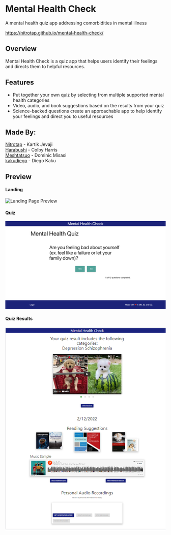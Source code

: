 # Mental Health Check

A mental health quiz app addressing comorbidities in mental illness

https://nitrotap.github.io/mental-health-check/

## Overview

Mental Health Check is a quiz app that helps users identify their feelings and directs them to helpful resources.

## Features

- Put together your own quiz by selecting from multiple supported mental health categories
- Video, audio, and book suggestions based on the results from your quiz
- Science-backed questions create an approachable app to help identify your feelings and direct you to useful resources

## Made By:
[Nitrotap](https://github.com/nitrotap) - Kartik Jevaji   
[Harabushi](https://github.com/Harabushi) - Colby Harris   
[Meshtatsuo](https://github.com/Meshtatsuo) - Dominic Misasi   
[kakudiego](https://github.com/kakudiego) - Diego Kaku   

## Preview

#### Landing

![Landing Page Preview](./assets/README-images/landing-preview.gif)

#### Quiz

![Quiz Page Preview](./assets/README-images/quiz-preview.png)

#### Quiz Results

![Quiz Results Preview](./assets/README-images/quiz-result-screen-shot.png)


